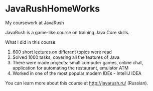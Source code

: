 # JavaRushHomeWorks
My coursework at JavaRush

JavaRush is a game-like course on training Java Core skills.

What I did in this course:
1) 600 short lectures on different topics were read
2) Solved 1000 tasks, covering all the features of Java
3) There were made projects: small computer games, online chat, application for automating the restaurant, emulator ATM
4) Worked in one of the most popular modern IDEs - IntelliJ IDEA

You can learn more about this course at http://javarush.ru/ (Russian).
